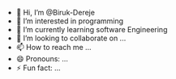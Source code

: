 - 👋 Hi, I’m @Biruk-Dereje
- 👀 I’m interested in programming
- 🌱 I’m currently learning software Engineering
- 💞️ I’m looking to collaborate on ...
- 📫 How to reach me ...
- 😄 Pronouns: ...
- ⚡ Fun fact: ...

<!---
Biruk-SE/Biruk-SE is a ✨ special ✨ repository because its `README.md` (this file) appears on your GitHub profile.
You can click the Preview link to take a look at your changes.
--->
